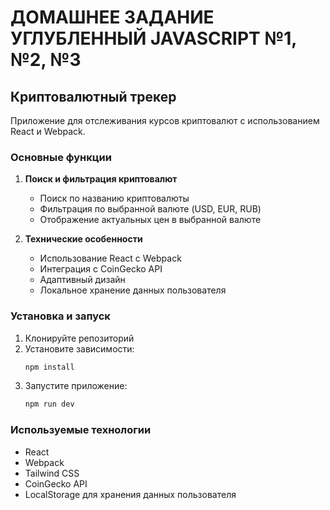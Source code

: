 # ДОМАШНЕЕ ЗАДАНИЕ УГЛУБЛЕННЫЙ JAVASCRIPT №1, №2, №3

## Криптовалютный трекер

Приложение для отслеживания курсов криптовалют с использованием React и Webpack.

### Основные функции

1. **Поиск и фильтрация криптовалют**
   - Поиск по названию криптовалюты
   - Фильтрация по выбранной валюте (USD, EUR, RUB)
   - Отображение актуальных цен в выбранной валюте

2. **Технические особенности**
   - Использование React с Webpack
   - Интеграция с CoinGecko API
   - Адаптивный дизайн
   - Локальное хранение данных пользователя

### Установка и запуск

1. Клонируйте репозиторий
2. Установите зависимости:
   ```bash
   npm install
   ```
3. Запустите приложение:
   ```bash
   npm run dev
   ```

### Используемые технологии

- React
- Webpack
- Tailwind CSS
- CoinGecko API
- LocalStorage для хранения данных пользователя
